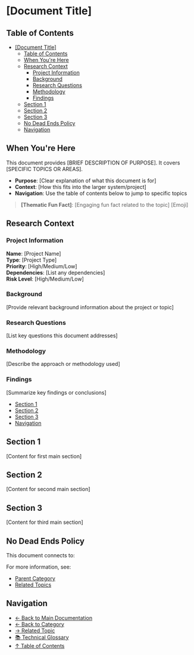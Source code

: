# \[Document Title]
## Table of Contents

- [[Document Title]](#document-title)
  - [Table of Contents](#table-of-contents)
  - [When You're Here](#when-youre-here)
  - [Research Context](#research-context)
    - [Project Information](#project-information)
    - [Background](#background)
    - [Research Questions](#research-questions)
    - [Methodology](#methodology)
    - [Findings](#findings)
  - [Section 1](#section-1)
  - [Section 2](#section-2)
  - [Section 3](#section-3)
  - [No Dead Ends Policy](#no-dead-ends-policy)
  - [Navigation](#navigation)

## When You're Here

This document provides \[BRIEF DESCRIPTION OF PURPOSE]. It covers \[SPECIFIC TOPICS OR AREAS].

- **Purpose**: \[Clear explanation of what this document is for]
- **Context**: \[How this fits into the larger system/project]
- **Navigation**: Use the table of contents below to jump to specific topics

> **\[Thematic Fun Fact]**: \[Engaging fun fact related to the topic] \[Emoji]

## Research Context

### Project Information

**Name**: \[Project Name]\
**Type**: \[Project Type]\
**Priority**: \[High/Medium/Low]\
**Dependencies**: \[List any dependencies]\
**Risk Level**: \[High/Medium/Low]

### Background

\[Provide relevant background information about the project or topic]

### Research Questions

\[List key questions this document addresses]

### Methodology

\[Describe the approach or methodology used]

### Findings

\[Summarize key findings or conclusions]
- [Section 1](#section-1)
- [Section 2](#section-2)
- [Section 3](#section-3)
- [Navigation](#navigation)

## Section 1

\[Content for first main section]

## Section 2

\[Content for second main section]

## Section 3

\[Content for third main section]

## No Dead Ends Policy

This document connects to:

For more information, see:
- [Parent Category](../../category/)
- [Related Topics](../related/)

## Navigation
- [← Back to Main Documentation](../README.md)
- [← Back to Category](../)
- [→ Related Topic](../related-topic/)
- [📚 Technical Glossary](../GLOSSARY.md)
- [↑ Table of Contents](#table-of-contents)
